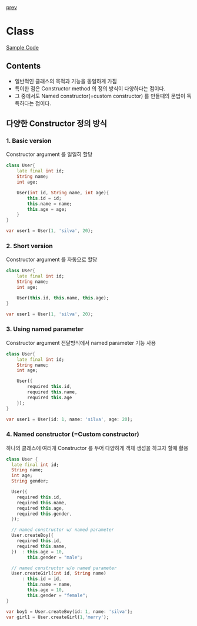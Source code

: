[prev](../README.md)

# Class

[Sample Code](../4_class.dart)

## Contents

- 일반적인 클래스의 목적과 기능을 동일하게 가짐
- 특이한 점은 Constructor method 의 정의 방식이 다양하다는 점이다.
- 그 중에서도 Named constructor(=custom constructor) 를 만들때의 문법이 독특하다는 점이다.

## 다양한 Constructor 정의 방식

### 1. Basic version

Constructor argument 를 일일히 할당

```dart
class User{
    late final int id;
    String name;
    int age;

    User(int id, String name, int age){
        this.id = id;
        this.name = name;
        this.age = age;
    }
}

var user1 = User(1, 'silva', 20);
```

### 2. Short version

Constructor argument 를 자동으로 할당

```dart
class User{
    late final int id;
    String name;
    int age;

    User(this.id, this.name, this.age);
}

var user1 = User(1, 'silva', 20);
```

### 3. Using named parameter

Constructor argument 전달방식에서 named parameter 기능 사용

```dart
class User{
    late final int id;
    String name;
    int age;

    User({
        required this.id, 
        required this.name, 
        required this.age
    });
}

var user1 = User(id: 1, name: 'silva', age: 20);
```

### 4. Named constructor (=Custom constructor)

하나의 클래스에 여러개 Constructor 를 두어 다양하게 객체 생성을 하고자 할때 활용

```dart
class User {
  late final int id;
  String name;
  int age;
  String gender;

  User({
    required this.id,
    required this.name,
    required this.age,
    required this.gender,
  });

  // named constructor w/ named parameter
  User.createBoy({
    required this.id,
    required this.name,
  })  : this.age = 10,
        this.gender = "male";

  // named constructor w/o named parameter
  User.createGirl(int id, String name)
      : this.id = id,
        this.name = name,
        this.age = 10,
        this.gender = "female";
}

var boy1 = User.createBoy(id: 1, name: 'silva');
var girl1 = User.createGirl(1,'merry');
```